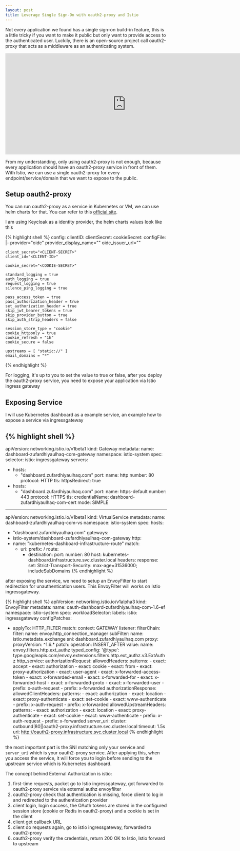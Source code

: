 ```yaml
---
layout: post
title: Leverage Single Sign-On with oauth2-proxy and Istio
---
```


Not every application we found has a single sign-on build-in feature, this is a little tricky if you want to make it public but only want to provide access to the authenticated user. Luckily, there is an open-source project call oauth2-proxy that acts as a middleware as an authenticating system.

<iframe width="750" height="315" src="https://www.youtube.com/embed/kfYjuouU5JU" frameborder="0" allow="accelerometer; autoplay; clipboard-write; encrypted-media; gyroscope; picture-in-picture" allowfullscreen></iframe>

From my understanding, only using oauth2-proxy is not enough, because every application should have an oauth2-proxy service in front of them. With Istio, we can use a single oauth2-proxy for every endpoint/service/domain that we want to expose to the public.

## Setup oauth2-proxy
You can run oauth2-proxy as a service in Kubernetes or VM, we can use helm charts for that. You can refer to this [official site](https://artifacthub.io/packages/helm/k8s-at-home/oauth2-proxy).

I am using Keycloak as a identity provider, the helm charts values look like this

{% highlight shell %}
config:
  clientID: <CLIENT-ID>
  clientSecret: <CLIENT-SECRET>
  cookieSecret: <COOKIE-SECRET>
  configFile: |-
    provider="oidc"
    provider_display_name="<DISPLAY-NAME>"
    oidc_issuer_url="<OIDC-ISSUER-URL>"

    client_secret="<CLIENT-SECRET>"
    client_id="<CLIENT-ID>"

    cookie_secret="<COOKIE-SECRET>"

    standard_logging = true
    auth_logging = true
    request_logging = true
    silence_ping_logging = true

    pass_access_token = true
    pass_authorization_header = true
    set_authorization_header = true
    skip_jwt_bearer_tokens = true
    skip_provider_button = true
    skip_auth_strip_headers = false

    session_store_type = "cookie"
    cookie_httponly = true
    cookie_refresh = "1h"
    cookie_secure = false

    upstreams = [ "static://" ]
    email_domains = "*"
{% endhighlight %}

For logging, it's up to you to set the value to true or false, after you deploy the oauth2-proxy service, you need to expose your application via Istio ingress gateway

## Exposing Service
I will use Kubernetes dashboard as a example service, an example how to expose a service via ingressgateway

{% highlight shell %}
---
apiVersion: networking.istio.io/v1beta1
kind: Gateway
metadata:
  name: dashboard-zufardhiyaulhaq-com-gateway
  namespace: istio-system
spec:
  selector:
    istio: ingressgateway
  servers:
  - hosts:
    - "dashboard.zufardhiyaulhaq.com"
    port:
      name: http
      number: 80
      protocol: HTTP
    tls:
      httpsRedirect: true
  - hosts:
    - "dashboard.zufardhiyaulhaq.com"
    port:
      name: https-default
      number: 443
      protocol: HTTPS
    tls:
      credentialName: dashboard-zufardhiyaulhaq-com-cert
      mode: SIMPLE
---
apiVersion: networking.istio.io/v1beta1
kind: VirtualService
metadata:
  name: dashboard-zufardhiyaulhaq-com-vs
  namespace: istio-system
spec:
  hosts:
  - "dashboard.zufardhiyaulhaq.com"
  gateways:
  - istio-system/dashboard-zufardhiyaulhaq-com-gateway
  http:
  - name: "kubernetes-dashboard-infrastructure-route"
    match:
    - uri:
        prefix: /
    route:
      - destination:
          port:
            number: 80
          host: kubernetes-dashboard.infrastructure.svc.cluster.local
        headers:
          response:
            set:
              Strict-Transport-Security: max-age=31536000; includeSubDomains
{% endhighlight %}

after exposing the service, we need to setup an EnvoyFilter to start redirection for unauthentication users. This EnvoyFilter will works on Istio ingressgateway.

{% highlight shell %}
apiVersion: networking.istio.io/v1alpha3
kind: EnvoyFilter
metadata:
  name: oauth-dashboard-zufardhiyaulhaq-com-1.6-ef
  namespace: istio-system
spec:
  workloadSelector:
    labels:
      istio: ingressgateway
  configPatches:
  - applyTo: HTTP_FILTER
    match:
      context: GATEWAY
      listener:
        filterChain:
          filter:
            name: envoy.http_connection_manager
            subFilter:
              name: istio.metadata_exchange
          sni: dashboard.zufardhiyaulhaq.com
      proxy:
        proxyVersion: ^1\.6.*
    patch:
      operation: INSERT_AFTER
      value:
        name: envoy.filters.http.ext_authz
        typed_config:
          '@type': type.googleapis.com/envoy.extensions.filters.http.ext_authz.v3.ExtAuthz
          http_service:
            authorizationRequest:
              allowedHeaders:
                patterns:
                - exact: accept
                - exact: authorization
                - exact: cookie
                - exact: from
                - exact: proxy-authorization
                - exact: user-agent
                - exact: x-forwarded-access-token
                - exact: x-forwarded-email
                - exact: x-forwarded-for
                - exact: x-forwarded-host
                - exact: x-forwarded-proto
                - exact: x-forwarded-user
                - prefix: x-auth-request
                - prefix: x-forwarded
            authorizationResponse:
              allowedClientHeaders:
                patterns:
                - exact: authorization
                - exact: location
                - exact: proxy-authenticate
                - exact: set-cookie
                - exact: www-authenticate
                - prefix: x-auth-request
                - prefix: x-forwarded
              allowedUpstreamHeaders:
                patterns:
                - exact: authorization
                - exact: location
                - exact: proxy-authenticate
                - exact: set-cookie
                - exact: www-authenticate
                - prefix: x-auth-request
                - prefix: x-forwarded
            server_uri:
              cluster: outbound|80||oauth2-proxy.infrastructure.svc.cluster.local
              timeout: 1.5s
              uri: http://oauth2-proxy.infrastructure.svc.cluster.local
{% endhighlight %}

the most important part is the SNI matching only your service and `server_uri` which is your oauth2-proxy service. After applying this, when you access the service, it will force you to login before sending to the upstream service which is Kubernetes dashboard.

The concept behind External Authorization is istio:

1. first-time requests, packet go to Istio ingressgateway, got forwarded to oauth2-proxy service via external authz envoyfilter
2. oauth2-proxy check that authentication is missing, force client to log in and redirected to the authentication provider
3. client login, login success, the OAuth tokens are stored in the configured session store (cookie or Redis in oauth2-proxy) and a cookie is set in the client
4. client get callback URL
5. client do requests again, go to istio ingressgateway, forwarded to oauth2-proxy
6. oauth2-proxy verify the credentials, return 200 OK to Istio, Istio forward to upstream
